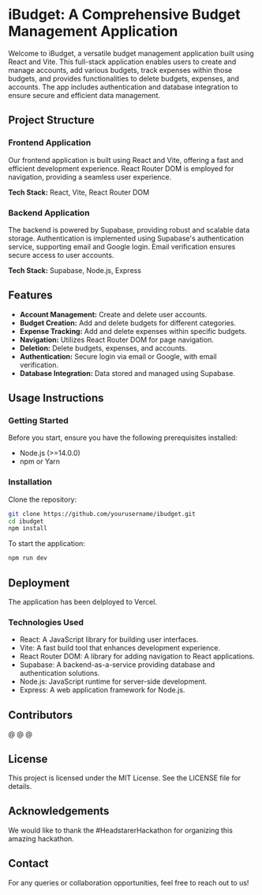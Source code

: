 # iBudget: A Comprehensive Budget Management Application

Welcome to iBudget, a versatile budget management application built using React and Vite. This full-stack application enables users to create and manage accounts, add various budgets, track expenses within those budgets, and provides functionalities to delete budgets, expenses, and accounts. The app includes authentication and database integration to ensure secure and efficient data management.

## Project Structure

### Frontend Application
Our frontend application is built using React and Vite, offering a fast and efficient development experience. React Router DOM is employed for navigation, providing a seamless user experience.

**Tech Stack:** React, Vite, React Router DOM

### Backend Application
The backend is powered by Supabase, providing robust and scalable data storage. Authentication is implemented using Supabase's authentication service, supporting email and Google login. Email verification ensures secure access to user accounts.

**Tech Stack:** Supabase, Node.js, Express

## Features
- **Account Management:** Create and delete user accounts.
- **Budget Creation:** Add and delete budgets for different categories.
- **Expense Tracking:** Add and delete expenses within specific budgets.
- **Navigation:** Utilizes React Router DOM for page navigation.
- **Deletion:** Delete budgets, expenses, and accounts.
- **Authentication:** Secure login via email or Google, with email verification.
- **Database Integration:** Data stored and managed using Supabase.

## Usage Instructions

### Getting Started
Before you start, ensure you have the following prerequisites installed:
- Node.js (>=14.0.0)
- npm or Yarn

### Installation
Clone the repository:

```bash
git clone https://github.com/yourusername/ibudget.git
cd ibudget
npm install
```

To start the application:
```bash
npm run dev
```
## Deployment
The application has been delployed to Vercel. 

### Technologies Used
- React: A JavaScript library for building user interfaces.
- Vite: A fast build tool that enhances development experience.
- React Router DOM: A library for adding navigation to React applications.
- Supabase: A backend-as-a-service providing database and authentication solutions.
- Node.js: JavaScript runtime for server-side development.
- Express: A web application framework for Node.js.
  
## Contributors
@
@
@

## License
This project is licensed under the MIT License. See the LICENSE file for details.

## Acknowledgements
We would like to thank the #HeadstarerHackathon for organizing this amazing hackathon.

## Contact
For any queries or collaboration opportunities, feel free to reach out to us!
